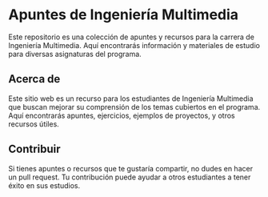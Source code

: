 # Apuntes de Ingeniería Multimedia

Este repositorio es una colección de apuntes y recursos para la carrera de Ingeniería Multimedia. Aquí encontrarás información y materiales de estudio para diversas asignaturas del programa.

## Acerca de

Este sitio web es un recurso para los estudiantes de Ingeniería Multimedia que buscan mejorar su comprensión de los temas cubiertos en el programa. Aquí encontrarás apuntes, ejercicios, ejemplos de proyectos, y otros recursos útiles.

## Contribuir

Si tienes apuntes o recursos que te gustaría compartir, no dudes en hacer un pull request. Tu contribución puede ayudar a otros estudiantes a tener éxito en sus estudios.
